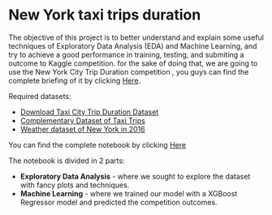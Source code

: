 <h1> New York taxi trips duration </h1>

The objective of this project is to better understand and explain some useful techniques of Exploratory Data Analysis (EDA) and Machine Learning, and try to achieve a good performance in training, testing, and submiting a outcome to Kaggle competition. for the sake of doing that, we are going to use the New York City Trip Duration competition , you guys can find the complete briefing of it by clicking <a href="https://www.kaggle.com/competitions/nyc-taxi-trip-duration/overview">Here</a>.

Required datasets:
* <a href="https://www.kaggle.com/competitions/nyc-taxi-trip-duration/data" >Download Taxi City Trip Duration Dataset</a>
* <a href = "https://drive.google.com/file/d/1WIWwC4F3ITnuW7xk0hPomQgYq35OVsaN/view?usp=sharing">Complementary Dataset of Taxi Trips</a>
* <a href = "https://drive.google.com/file/d/1kfRBRtaX-g8HjGvY3kmoWIu2H3x4_ZHE/view?usp=sharing">Weather dataset of New York in 2016</a>

You can find the complete notebook by clicking <a href="https://github.com/nicholascomuni/Kaggle-New-York-Taxi-Copetition/blob/master/NY%20Taxi.ipynb">Here</a>

The notebook is divided in 2 parts:
* <b>Exploratory Data Analysis</b> - where we sought to explore the dataset with fancy plots and techniques.
* <b>Machine Learning</b> - where we trained our model with a XGBoost Regressor model and predicted the competition outcomes.
